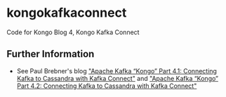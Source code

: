 # kongokafkaconnect
Code for Kongo Blog 4, Kongo Kafka Connect

## Further Information
- See Paul Brebner's blog ["Apache Kafka “Kongo” Part 4.1: Connecting Kafka to Cassandra with Kafka Connect"](https://www.instaclustr.com/apache-kafka-kongo-part-4-1-connecting-kafka-cassandra-kafka-connect/) and
["Apache Kafka “Kongo” Part 4.2: Connecting Kafka to Cassandra with Kafka Connect"](https://www.instaclustr.com/apache-kafka-kongo-part-4-2-connecting-kafka-cassandra-kafka-connect/)
